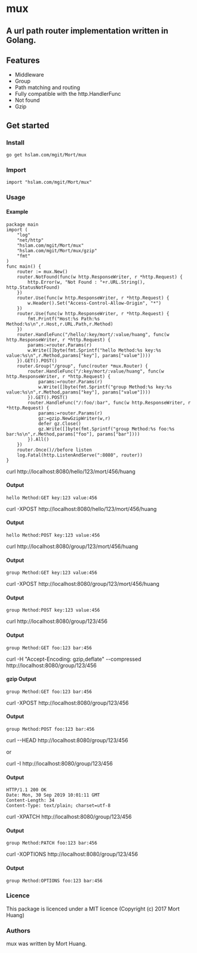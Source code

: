 # mux
## A url path router implementation written in Golang.

## Features

* Middleware
* Group
* Path matching and routing
* Fully compatible with the http.HandlerFunc
* Not found
* Gzip

## Get started

### Install
```
go get hslam.com/mgit/Mort/mux
```
### Import
```
import "hslam.com/mgit/Mort/mux"
```
### Usage
#### Example
```
package main
import (
	"log"
	"net/http"
	"hslam.com/mgit/Mort/mux"
	"hslam.com/mgit/Mort/mux/gzip"
	"fmt"
)
func main() {
	router := mux.New()
	router.NotFound(func(w http.ResponseWriter, r *http.Request) {
		http.Error(w, "Not Found : "+r.URL.String(), http.StatusNotFound)
	})
	router.Use(func(w http.ResponseWriter, r *http.Request) {
		w.Header().Set("Access-Control-Allow-Origin", "*")
	})
	router.Use(func(w http.ResponseWriter, r *http.Request) {
		fmt.Printf("Host:%s Path:%s Method:%s\n",r.Host,r.URL.Path,r.Method)
	})
	router.HandleFunc("/hello/:key/mort/:value/huang", func(w http.ResponseWriter, r *http.Request) {
		params:=router.Params(r)
		w.Write([]byte(fmt.Sprintf("hello Method:%s key:%s value:%s\n",r.Method,params["key"], params["value"])))
	}).GET().POST()
	router.Group("/group", func(router *mux.Router) {
		router.HandleFunc("/:key/mort/:value/huang", func(w http.ResponseWriter, r *http.Request) {
			params:=router.Params(r)
			w.Write([]byte(fmt.Sprintf("group Method:%s key:%s value:%s\n",r.Method,params["key"], params["value"])))
		}).GET().POST()
		router.HandleFunc("/:foo/:bar", func(w http.ResponseWriter, r *http.Request) {
			params:=router.Params(r)
			gz:=gzip.NewGzipWriter(w,r)
			defer gz.Close()
			gz.Write([]byte(fmt.Sprintf("group Method:%s foo:%s bar:%s\n",r.Method,params["foo"], params["bar"])))
		}).All()
	})
	router.Once()//before listen
	log.Fatal(http.ListenAndServe(":8080", router))
}
```

curl http://localhost:8080/hello/123/mort/456/huang
#### Output
```
hello Method:GET key:123 value:456
```
curl -XPOST http://localhost:8080/hello/123/mort/456/huang
#### Output
```
hello Method:POST key:123 value:456
```
curl http://localhost:8080/group/123/mort/456/huang
#### Output
```
group Method:GET key:123 value:456
```
curl -XPOST http://localhost:8080/group/123/mort/456/huang
#### Output
```
group Method:POST key:123 value:456
```
curl http://localhost:8080/group/123/456
#### Output
```
group Method:GET foo:123 bar:456
```
curl -H "Accept-Encoding: gzip,deflate" --compressed http://localhost:8080/group/123/456
#### gzip Output
```
group Method:GET foo:123 bar:456
```
curl -XPOST http://localhost:8080/group/123/456
#### Output
```
group Method:POST foo:123 bar:456
```
curl --HEAD http://localhost:8080/group/123/456

or

curl -I http://localhost:8080/group/123/456
#### Output
```
HTTP/1.1 200 OK
Date: Mon, 30 Sep 2019 10:01:11 GMT
Content-Length: 34
Content-Type: text/plain; charset=utf-8
```
curl -XPATCH http://localhost:8080/group/123/456
#### Output
```
group Method:PATCH foo:123 bar:456
```
curl -XOPTIONS http://localhost:8080/group/123/456
#### Output
```
group Method:OPTIONS foo:123 bar:456
```
### Licence
This package is licenced under a MIT licence (Copyright (c) 2017 Mort Huang)


### Authors
mux was written by Mort Huang.


